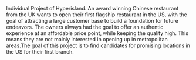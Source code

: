 Individual Project of Hyperisland. An award winning Chinese restaurant from the UK wants to open their first flagship restaurant in the US, with the goal of attracting a large customer base to build a foundation for future endeavors. The owners always had the goal to offer an authentic experience at an affordable price point, while keeping the quality high. This means they are not mainly interested in opening up in metropolitan areas.The goal of this project is to find candidates for promising locations in the US for their first branch.
